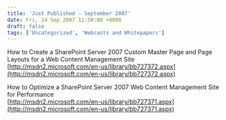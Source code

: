 ```yaml
---
title: 'Just Published - September 2007'
date: Fri, 14 Sep 2007 12:50:00 +0000
draft: false
tags: ['Uncategorized', 'Webcasts and Whitepapers']
---
```


How to Create a SharePoint Server 2007 Custom Master Page and Page Layouts for a Web Content Management Site  
[http://msdn2.microsoft.com/en-us/library/bb727372.aspx](http://msdn2.microsoft.com/en-us/library/bb727372.aspx)

How to Optimize a SharePoint Server 2007 Web Content Management Site for Performance  
[http://msdn2.microsoft.com/en-us/library/bb727371.aspx](http://msdn2.microsoft.com/en-us/library/bb727371.aspx)
